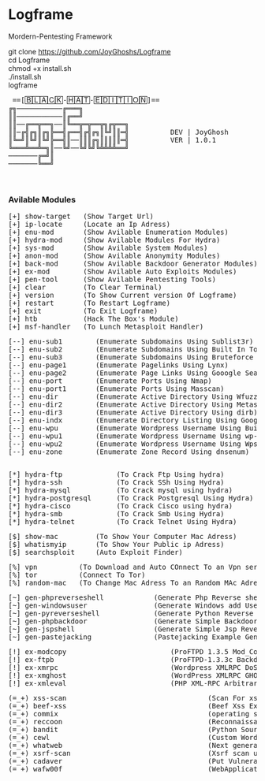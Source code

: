 # Logframe
Mordern-Pentesting Framework 



 git clone https://github.com/JoyGhoshs/Logframe </br>
 cd Logframe </br>
 chmod +x install.sh </br>
 ./install.sh </br>
 logframe </br>
 
 
<pre>
 ==[🄱🄻🄰🄲🄺-🄷🄰🅃-🄴🄳🄸🅃🄸🄾🄽]==
╔╗───────────╔═══╗
║║───────────║╔══╝
║║──╔══╦══╗──║╚══╦═╦══╦╗╔╦══╗
║║─╔╣╔╗║╔╗╠══╣╔══╣╔╣╔╗║╚╝║║═╣          DEV | JoyGhosh
║╚═╝║╚╝║╚╝╠══╣║──║║║╔╗║║║║║═╣          VER | 1.0.1
╚═══╩══╩═╗║──╚╝──╚╝╚╝╚╩╩╩╩══╝
───────╔═╝║
───────╚══╝


</pre>
### Avilable Modules
<pre>
[+] show-target   (Show Target Url)                                                                            
[+] ip-locate     (Locate an Ip Adress)                                                                        
[+] enu-mod       (Show Avilable Enumeration Modules)                                                          
[+] hydra-mod     (Show Avilable Modules For Hydra)                                                            
[+] sys-mod       (Show Avilable System Modules)                                                               
[+] anon-mod      (Show Avilable Anonymity Modules)                                                            
[+] back-mod      (Show Avilable Backdoor Generator Modules)                                                   
[+] ex-mod        (Show Avilable Auto Exploits Modules)                                                        
[+] pen-tool      (Show Avilable Pentesting Tools)                                                             
[+] clear         (To Clear Terminal)                                                                          
[+] version       (To Show Current version Of Logframe)                                                        
[+] restart       (To Restart Logframe)                                                                        
[+] exit          (To Exit Logframe)                                                                           
[+] htb           (Hack The Box's Module)                                                                      
[+] msf-handler   (To Lunch Metasploit Handler) 
</pre>
<pre>
[--] enu-sub1        (Enumerate Subdomains Using Sublist3r)                                                    
[--] enu-sub2        (Enumerate Subdomains Using Built In Tool)                                                
[--] enu-sub3        (Enumerate Subdomains Using Bruteforce fast)                                              
[--] enu-page1       (Enumerate Pagelinks Using Lynx)                                                          
[--] enu-page2       (Enumerate Page Links Using Gooogle Search)                                               
[--] enu-port        (Enumerate Ports Using Nmap)                                                              
[--] enu-port1       (Enumerate Ports Using Masscan)                                                           
[--] enu-dir         (Enumerate Active Directory Using Wfuzz)                                                  
[--] enu-dir2        (Enumerate Active Directory Using Metasploit)                                             
[--] enu-dir3        (Enumerate Active Directory Using dirb)                                                   
[--] enu-indx        (Enumerate Directory Listing Using Google Search)                                         
[--] enu-wpu         (Enumerate Wordpress Username Using Built In Tool)                                        
[--] enu-wpu1        (Enumerate Wordpress Username Using wp-json)                                              
[--] enu-wpu2        (Enumerate Wordpress Username Using Wpscan)                                               
[--] enu-zone        (Enumerate Zone Record Using dnsenum)                                                     
                                                              
</pre>
<pre>
[*] hydra-ftp             (To Crack Ftp Using hydra)                                                           
[*] hydra-ssh             (To Crack SSh Using Hydra)                                                           
[*] hydra-mysql           (To Crack mysql using hydra)                                                         
[*] hydra-postgresql      (To Crack Postgresql Using Hydra)                                                    
[*] hydra-cisco           (To Crack Cisco using hydra)                                                         
[*] hydra-smb             (To Crack Smb Using Hydra)                                                           
[*] hydra-telnet          (To Crack Telnet Using Hydra)
</pre>
<pre>
[$] show-mac         (To Show Your Computer Mac Adress)                                                        
[$] whatismyip       (To Show Your Public ip Adress)                                                           
[$] searchsploit     (Auto Exploit Finder)                                                                                                                   
</pre>
<pre>
[%] vpn          (To Download and Auto COnnect To an Vpn server Using Openvpn)                                 
[%] tor          (Connect To Tor)                                                                              
[%] random-mac   (To Change Mac Adress To an Random MAc Adress [Temporary])   
</pre>
<pre>
[~] gen-phpreverseshell            (Generate Php Reverse shell Using Msfvenom)                                 
[~] gen-windowsuser                (Generate Windows add User Payload)                                         
[~] gen-pyreverseshell             (Generate Python Reverse shell)                                             
[~] gen-phpbackdoor                (Generate Simple Backdoor Written In Php)                                   
[~] gen-jspshell                   (Generate Simple Jsp Reverse shell)                                         
[~] gen-pastejacking               (Pastejacking Example Generator) 
</pre>
<pre>
[!] ex-modcopy                         (ProFTPD 1.3.5 Mod_Copy Command Execution )(Auto*)                      
[!] ex-ftpb                            (ProFTPD-1.3.3c Backdoor Command Execution)(Auto*)                      
[!] ex-xmrpc                           (Wordpress XMLRPC DoS)(Auto*)                                           
[!] ex-xmghost                         (WordPress XMLRPC GHOST Vulnerability Scanner)(Auto*)                   
[!] ex-xmleval                         (PHP XML-RPC Arbitrary Code Execution)(Auto*)  
</pre>
<pre>
(=_+) xss-scan                                  (Scan For xss Auto Using Xsscon)                               
(=_+) beef-xss                                  (Beef Xss Explotion Framework)                                 
(=_+) commix                                    (operating system command injection and exploitation)          
(=_+) reccoon                                   (Reconnaissance Target With reccooon)                          
(=_+) bandit                                    (Python Source code Vulnerability Scanner bandit)              
(=_+) cewl                                      (Custom Wordlist Generator cewl)                               
(=_+) whatweb                                   (Next generation web scanner whatweb)                          
(=_+) xsrf-scan                                 (Xsrf scan using xsrfprobe)                                    
(=_+) cadaver                                   (Put Vulnerability Exploition Using Cadaver)                   
(=_+) wafw00f                                   (WebApplication Firewall Scanner )    
</pre>
